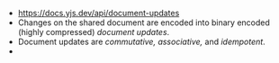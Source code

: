 - https://docs.yjs.dev/api/document-updates
- Changes on the shared document are encoded into binary encoded (highly compressed) *document updates*.
- Document updates are *commutative, associative,* and *idempotent*.
-
